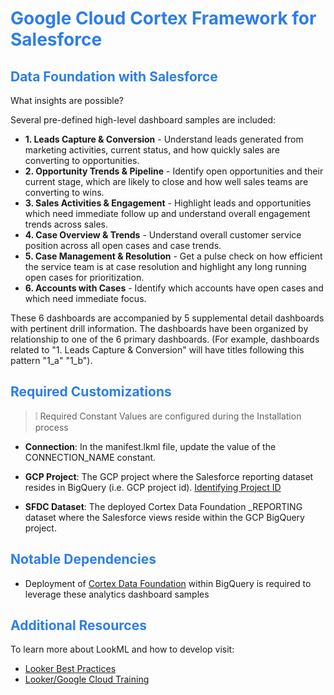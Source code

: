 <h1><span style="color:#2d7eea">Google Cloud Cortex Framework for Salesforce</span></h1>

<h2><span style="color:#2d7eea">Data Foundation with Salesforce</span></h2>

What insights are possible?

Several pre-defined high-level dashboard samples are included:
- **1. Leads Capture & Conversion** - Understand leads generated from marketing activities, current status, and how quickly sales are converting to opportunities.
- **2. Opportunity Trends & Pipeline** - Identify open opportunities and their current stage, which are likely to close and how well sales teams are converting to wins.
- **3. Sales Activities & Engagement** - Highlight leads and opportunities which need immediate follow up and understand overall engagement trends across sales.
- **4. Case Overview & Trends** - Understand overall customer service position across all open cases and case trends.
- **5. Case Management & Resolution** - Get a pulse check on how efficient the service team is at case resolution and highlight any long running open cases for prioritization.
- **6. Accounts with Cases** - Identify which accounts have open cases and which need immediate focus.

These 6 dashboards are accompanied by 5 supplemental detail dashboards with pertinent drill information. The dashboards have been organized by relationship to one of the 6 primary dashboards.
(For example, dashboards related to "1. Leads Capture & Conversion" will have titles following this pattern "1_a" "1_b").

<h2><span style="color:#2d7eea">Required Customizations</span></h2>

>   ❕ Required Constant Values are configured during the Installation process

- **Connection**: In the manifest.lkml file, update the value of the CONNECTION_NAME constant.

- **GCP Project**: The GCP project where the Salesforce reporting dataset resides in BigQuery (i.e. GCP project id). <a href="https://cloud.google.com/resource-manager/docs/creating-managing-projects#identifying_projects"> Identifying Project ID</a>

- **SFDC Dataset**: The deployed Cortex Data Foundation _REPORTING dataset where the Salesforce views reside within the GCP BigQuery project.

<h2><span style="color:#2d7eea">Notable Dependencies</span></h2>

- Deployment of <a href="https://github.com/GoogleCloudPlatform/cortex-data-foundation">Cortex Data Foundation</a> within BigQuery is required to leverage these analytics dashboard samples

<h2><span style="color:#2d7eea">Additional Resources</span></h2>

To learn more about LookML and how to develop visit:
- [Looker Best Practices](https://cloud.google.com/looker/docs/best-practices/home)
- [Looker/Google Cloud Training](https://www.cloudskillsboost.google/catalog)
